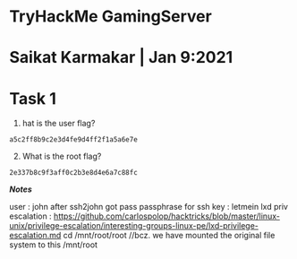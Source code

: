 # TryHackMe GamingServer

# Saikat Karmakar | Jan 9:2021

# Task 1 
1. hat is the user flag?
```
a5c2ff8b9c2e3d4fe9d4ff2f1a5a6e7e
```
2. What is the root flag?
```
2e337b8c9f3aff0c2b3e8d4e6a7c88fc
```

***Notes***

user : john
after ssh2john got pass passphrase for ssh key : letmein
lxd priv escalation : https://github.com/carlospolop/hacktricks/blob/master/linux-unix/privilege-escalation/interesting-groups-linux-pe/lxd-privilege-escalation.md
cd /mnt/root/root //bcz. we have mounted the original file system to this /mnt/root